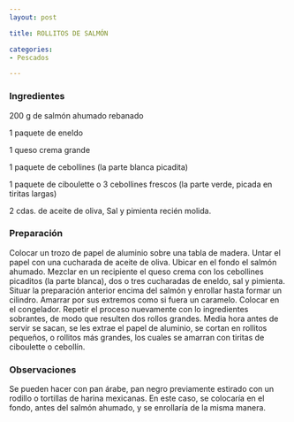 ```yaml
---
layout: post

title: ROLLITOS DE SALMÓN

categories:
- Pescados

---
```

<h3>Ingredientes</h3>

200 g de salmón ahumado rebanado

1 paquete de eneldo

1 queso crema grande

1 paquete de cebollines (la parte blanca picadita)

1 paquete de ciboulette o 3 cebollines frescos (la parte verde, picada en tiritas largas)

2 cdas. de aceite de oliva, Sal y pimienta recién molida.

<h3>Preparación</h3>

Colocar un trozo de papel de aluminio sobre una tabla de madera. Untar el papel con una cucharada de aceite de oliva. Ubicar en el fondo el salmón ahumado. Mezclar en un recipiente el queso crema con los cebollines picaditos (la parte blanca), dos o tres cucharadas de eneldo, sal y pimienta. Situar la preparación anterior encima del salmón y enrollar hasta formar un cilindro. Amarrar por sus extremos como si fuera un caramelo. Colocar en el congelador. Repetir el proceso nuevamente con lo ingredientes sobrantes, de modo que resulten dos rollos grandes. Media hora antes de servir se sacan, se les extrae el papel de aluminio, se cortan en rollitos pequeños, o rollitos más grandes, los cuales se amarran con tiritas de ciboulette o cebollín.

<h3>Observaciones</h3>

Se pueden hacer con pan árabe, pan negro previamente estirado con un rodillo o tortillas de harina mexicanas. En este caso, se colocaría en el fondo, antes del salmón ahumado, y se enrollaría de la misma manera.
